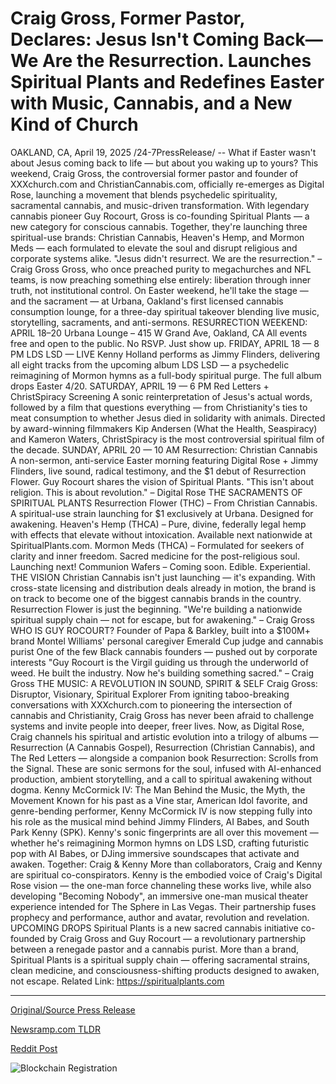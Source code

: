 # Craig Gross, Former Pastor, Declares: Jesus Isn't Coming Back—We Are the Resurrection. Launches Spiritual Plants and Redefines Easter with Music, Cannabis, and a New Kind of Church

OAKLAND, CA, April 19, 2025 /24-7PressRelease/ -- What if Easter wasn't about Jesus coming back to life — but about you waking up to yours?  This weekend, Craig Gross, the controversial former pastor and founder of XXXchurch.com and ChristianCannabis.com, officially re-emerges as Digital Rose, launching a movement that blends psychedelic spirituality, sacramental cannabis, and music-driven transformation.  With legendary cannabis pioneer Guy Rocourt, Gross is co-founding Spiritual Plants — a new category for conscious cannabis. Together, they're launching three spiritual-use brands: Christian Cannabis, Heaven's Hemp, and Mormon Meds — each formulated to elevate the soul and disrupt religious and corporate systems alike.  "Jesus didn't resurrect. We are the resurrection." – Craig Gross Gross, who once preached purity to megachurches and NFL teams, is now preaching something else entirely: liberation through inner truth, not institutional control. On Easter weekend, he'll take the stage — and the sacrament — at Urbana, Oakland's first licensed cannabis consumption lounge, for a three-day spiritual takeover blending live music, storytelling, sacraments, and anti-sermons.  RESURRECTION WEEKEND: APRIL 18–20 Urbana Lounge – 415 W Grand Ave, Oakland, CA All events free and open to the public. No RSVP. Just show up.  FRIDAY, APRIL 18 — 8 PM LDS LSD — LIVE Kenny Holland performs as Jimmy Flinders, delivering all eight tracks from the upcoming album LDS LSD — a psychedelic reimagining of Mormon hymns as a full-body spiritual purge. The full album drops Easter 4/20.  SATURDAY, APRIL 19 — 6 PM Red Letters + ChristSpiracy Screening A sonic reinterpretation of Jesus's actual words, followed by a film that questions everything — from Christianity's ties to meat consumption to whether Jesus died in solidarity with animals. Directed by award-winning filmmakers Kip Andersen (What the Health, Seaspiracy) and Kameron Waters, ChristSpiracy is the most controversial spiritual film of the decade.  SUNDAY, APRIL 20 — 10 AM Resurrection: Christian Cannabis A non-sermon, anti-service Easter morning featuring Digital Rose + Jimmy Flinders, live sound, radical testimony, and the $1 debut of Resurrection Flower. Guy Rocourt shares the vision of Spiritual Plants.  "This isn't about religion. This is about revolution." – Digital Rose  THE SACRAMENTS OF SPIRITUAL PLANTS  Resurrection Flower (THC) – From Christian Cannabis. A spiritual-use strain launching for $1 exclusively at Urbana. Designed for awakening.  Heaven's Hemp (THCA) – Pure, divine, federally legal hemp with effects that elevate without intoxication. Available next nationwide at SpiritualPlants.com.  Mormon Meds (THCA) – Formulated for seekers of clarity and inner freedom. Sacred medicine for the post-religious soul. Launching next!  Communion Wafers – Coming soon. Edible. Experiential.  THE VISION  Christian Cannabis isn't just launching — it's expanding. With cross-state licensing and distribution deals already in motion, the brand is on track to become one of the biggest cannabis brands in the country. Resurrection Flower is just the beginning.  "We're building a nationwide spiritual supply chain — not for escape, but for awakening." – Craig Gross  WHO IS GUY ROCOURT? Founder of Papa & Barkley, built into a $100M+ brand Montel Williams' personal caregiver Emerald Cup judge and cannabis purist One of the few Black cannabis founders — pushed out by corporate interests  "Guy Rocourt is the Virgil guiding us through the underworld of weed. He built the industry. Now he's building something sacred." – Craig Gross  THE MUSIC: A REVOLUTION IN SOUND, SPIRIT & SELF  Craig Gross: Disruptor, Visionary, Spiritual Explorer From igniting taboo-breaking conversations with XXXchurch.com to pioneering the intersection of cannabis and Christianity, Craig Gross has never been afraid to challenge systems and invite people into deeper, freer lives. Now, as Digital Rose, Craig channels his spiritual and artistic evolution into a trilogy of albums — Resurrection (A Cannabis Gospel), Resurrection (Christian Cannabis), and The Red Letters — alongside a companion book Resurrection: Scrolls from the Signal. These are sonic sermons for the soul, infused with AI-enhanced production, ambient storytelling, and a call to spiritual awakening without dogma.  Kenny McCormick IV: The Man Behind the Music, the Myth, the Movement Known for his past as a Vine star, American Idol favorite, and genre-bending performer, Kenny McCormick IV is now stepping fully into his role as the musical mind behind Jimmy Flinders, AI Babes, and South Park Kenny (SPK). Kenny's sonic fingerprints are all over this movement — whether he's reimagining Mormon hymns on LDS LSD, crafting futuristic pop with AI Babes, or DJing immersive soundscapes that activate and awaken.  Together: Craig & Kenny  More than collaborators, Craig and Kenny are spiritual co-conspirators. Kenny is the embodied voice of Craig's Digital Rose vision — the one-man force channeling these works live, while also developing "Becoming Nobody", an immersive one-man musical theater experience intended for The Sphere in Las Vegas. Their partnership fuses prophecy and performance, author and avatar, revolution and revelation.  UPCOMING DROPS  Spiritual Plants is a new sacred cannabis initiative co-founded by Craig Gross and Guy Rocourt — a revolutionary partnership between a renegade pastor and a cannabis purist. More than a brand, Spiritual Plants is a spiritual supply chain — offering sacramental strains, clean medicine, and consciousness-shifting products designed to awaken, not escape.  Related Link: https://spiritualplants.com 

---

[Original/Source Press Release](https://www.24-7pressrelease.com/press-release/521987/craig-gross-former-pastor-declares-jesus-isnt-coming-backwe-are-the-resurrection-launches-spiritual-plants-and-redefines-easter-with-music-cannabis-and-a-new-kind-of-church)
                    

[Newsramp.com TLDR](https://newsramp.com/curated-news/former-pastor-launches-spiritual-cannabis-movement-with-legendary-pioneer/e06b523b039f31f75b1567562217061d) 

 



[Reddit Post](https://www.reddit.com/r/PsychedelicsNews/comments/1k7avj5/former_pastor_launches_spiritual_cannabis/) 



![Blockchain Registration](https://cdn.newsramp.app/24-7PressRelease/qrcode/254/25/seekD1Fl.webp)